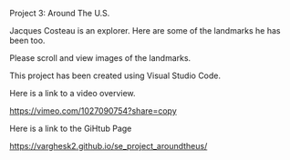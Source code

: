 Project 3: Around The U.S.

Jacques Costeau is an explorer. Here are some of the landmarks he has been too. 

Please scroll and view images of the landmarks.

This project has been created using Visual Studio Code.

Here is a link to a video overview.

https://vimeo.com/1027090754?share=copy 

Here is a link to the GiHtub Page

https://varghesk2.github.io/se_project_aroundtheus/